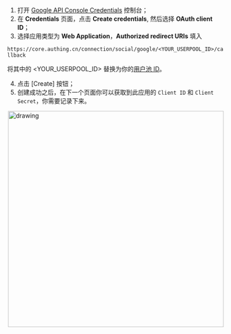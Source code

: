 <IntegrationDetailCard title="在 Google 开发者控制台创建一个 OAuth 应用">

1. 打开 [Google API Console Credentials](https://console.developers.google.com/apis/credentials) 控制台； 
2. 在 **Credentials** 页面，点击 **Create credentials**, 然后选择 **OAuth client ID**；
3. 选择应用类型为 **Web Application**，**Authorized redirect URIs** 填入 

`https://core.authing.cn/connection/social/google/<YOUR_USERPOOL_ID>/callback`

将其中的 <YOUR_USERPOOL_ID> 替换为你的[用户池 ID](/guides/faqs/get-userpool-id-and-secret.md)。

4. 点击 [Create] 按钮；
5. 创建成功之后，在下一个页面你可以获取到此应用的 `Client ID` 和 `Client Secret`，你需要记录下来。

<img src="~@imagesZhCn/connections/Xnip2021-03-04_14-01-57.png" alt="drawing" height=500 style="display:block;margin: 0 auto;"/>


</IntegrationDetailCard>